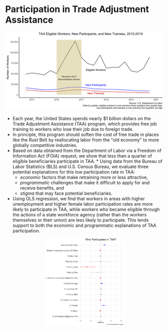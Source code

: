 # Participation in Trade Adjustment Assistance

![](images/taa_participation_over_time.png)

* Each year, the United States spends nearly \$1 billion dollars on the Trade Adjustment Assistance (TAA) program, which provides free job training to workers who lose their job due to foreign trade.
* In principle, this program should soften the cost of free trade in places like the Rust Belt by reallocating labor from the "old economy" to more globally competitive industries.
* Based on data obtained from the Department of Labor via a Freedom of Information Act (FOIA) request, we show that less than a quarter of eligible beneficiaries participate in TAA. * Using data from the Bureau of Labor Statistics (BLS) and U.S. Census Bureau, we evaluate three potential explanations for this low participation rate in TAA:
    * *economic* factors that make retraining more or less attractive,
    * *programmatic* challenges that make it difficult to apply for and receive benefits, and
    * *stigma* that may face potential beneficiaries.
* Using OLS regression, we find that workers in areas with higher unemployment and higher female labor participation rates are more likely to participate in TAA, while workers who became eligible through the actions of a state workforce agency (rather than the workers themselves or their union) are less likely to participate. This lends support to both the economic and programmatic explanations of TAA participation.

<p align="center" width="100%">
<img width="50%" src="images/taa_participation_coefficients.png">
</p>

